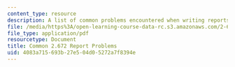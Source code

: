 ```yaml
---
content_type: resource
description: A list of common problems encountered when writing reports for the course.
file: /media/https%3A/open-learning-course-data-rc.s3.amazonaws.com/2-672-project-laboratory-spring-2009/4083a715693b27e504d05272a7f8394e_problems.pdf
file_type: application/pdf
resourcetype: Document
title: Common 2.672 Report Problems
uid: 4083a715-693b-27e5-04d0-5272a7f8394e
---
```

